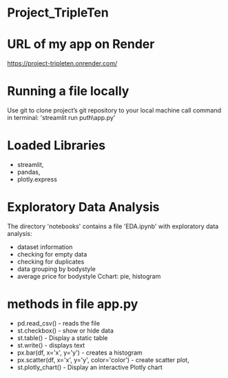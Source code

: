 # Project_TripleTen

# URL of my app on Render
https://project-tripleten.onrender.com/

# Running a file locally
Use git to clone project’s git repository to your local machine
call command in terminal: 'streamlit run puth\app.py'

# Loaded Libraries
- streamlit,
- pandas,
- plotly.express

# Exploratory Data Analysis
The directory 'notebooks' contains a file 'EDA.ipynb' with exploratory data analysis:
- dataset information
- checking for empty data
- checking for duplicates
- data grouping by bodystyle
- average price for bodystyle
  Cchart: pie, histogram

# methods in file app.py
- pd.read_csv() - reads the file
- st.checkbox() - show or hide data
- st.table() - Display a static table
- st.write() - displays text
- px.bar(df, x='x', y='y') - creates a histogram
- px.scatter(df, x='x', y='y', color='color') - create scatter plot,
- st.plotly_chart() - Display an interactive Plotly chart
